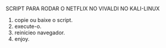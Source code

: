 SCRIPT PARA RODAR O NETFLIX NO VIVALDI NO KALI-LINUX

1. copie ou baixe o script.
2. execute-o.
3. reinicieo navegador.
4. enjoy.

